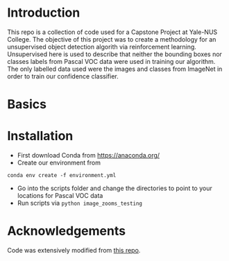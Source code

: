 # Introduction
This repo is a collection of code used for a Capstone Project at Yale-NUS College.
The objective of this project was to create a methodology for an unsupervised object detection algorith via reinforcement learning. 
Unsupervised here is used to describe that neither the bounding boxes nor classes labels from Pascal VOC data were used in training our algorithm. 
The only labelled data used were the images and classes from ImageNet in order to train our confidence classifier.

# Basics


# Installation
* First download Conda from https://anaconda.org/
* Create our environment from 
``` 
conda env create -f environment.yml
```
* Go into the scripts folder and change the directories to point to your locations for Pascal VOC data
* Run scripts via `python image_zooms_testing`

# Acknowledgements
Code was extensively modified from [this repo](https://imatge-upc.github.io/detection-2016-nipsws/). 